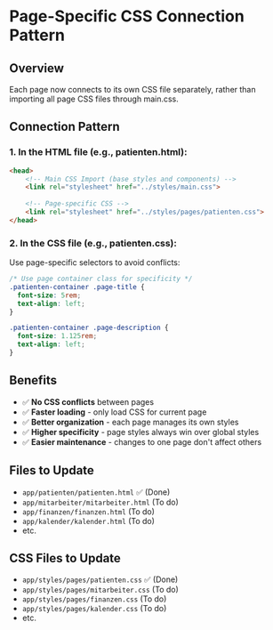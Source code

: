 # Page-Specific CSS Connection Pattern

## Overview
Each page now connects to its own CSS file separately, rather than importing all page CSS files through main.css.

## Connection Pattern

### 1. In the HTML file (e.g., patienten.html):
```html
<head>
    <!-- Main CSS Import (base styles and components) -->
    <link rel="stylesheet" href="../styles/main.css">
    
    <!-- Page-specific CSS -->
    <link rel="stylesheet" href="../styles/pages/patienten.css">
</head>
```

### 2. In the CSS file (e.g., patienten.css):
Use page-specific selectors to avoid conflicts:
```css
/* Use page container class for specificity */
.patienten-container .page-title {
  font-size: 5rem;
  text-align: left;
}

.patienten-container .page-description {
  font-size: 1.125rem;
  text-align: left;
}
```

## Benefits
- ✅ **No CSS conflicts** between pages
- ✅ **Faster loading** - only load CSS for current page
- ✅ **Better organization** - each page manages its own styles
- ✅ **Higher specificity** - page styles always win over global styles
- ✅ **Easier maintenance** - changes to one page don't affect others

## Files to Update
- `app/patienten/patienten.html` ✅ (Done)
- `app/mitarbeiter/mitarbeiter.html` (To do)
- `app/finanzen/finanzen.html` (To do)
- `app/kalender/kalender.html` (To do)
- etc.

## CSS Files to Update
- `app/styles/pages/patienten.css` ✅ (Done)
- `app/styles/pages/mitarbeiter.css` (To do)
- `app/styles/pages/finanzen.css` (To do)
- `app/styles/pages/kalender.css` (To do)
- etc. 